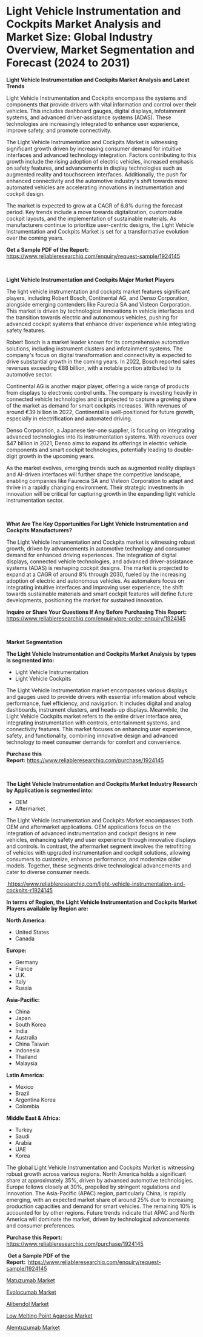 <p><h1>Light Vehicle Instrumentation and Cockpits Market Analysis and Market Size: Global Industry Overview, Market Segmentation and Forecast (2024 to 2031)</h1></p><p><strong>Light Vehicle Instrumentation and Cockpits Market Analysis and Latest Trends</strong></p>
<p><p>Light Vehicle Instrumentation and Cockpits encompass the systems and components that provide drivers with vital information and control over their vehicles. This includes dashboard gauges, digital displays, infotainment systems, and advanced driver-assistance systems (ADAS). These technologies are increasingly integrated to enhance user experience, improve safety, and promote connectivity.</p><p>The Light Vehicle Instrumentation and Cockpits Market is witnessing significant growth driven by increasing consumer demand for intuitive interfaces and advanced technology integration. Factors contributing to this growth include the rising adoption of electric vehicles, increased emphasis on safety features, and advancements in display technologies such as augmented reality and touchscreen interfaces. Additionally, the push for enhanced connectivity and the automotive industry's shift towards more automated vehicles are accelerating innovations in instrumentation and cockpit design.</p><p>The market is expected to grow at a CAGR of 6.8% during the forecast period. Key trends include a move towards digitalization, customizable cockpit layouts, and the implementation of sustainable materials. As manufacturers continue to prioritize user-centric designs, the Light Vehicle Instrumentation and Cockpits Market is set for a transformative evolution over the coming years.</p></p>
<p><strong>Get a Sample PDF of the Report:&nbsp;</strong> <a href="https://www.reliableresearchiq.com/enquiry/request-sample/1924145?utm_campaign=1745&utm_medium=2&utm_source=Github&utm_content=ia&utm_term=24102024&utm_id=light-vehicle-instrumentation-and-cockpits">https://www.reliableresearchiq.com/enquiry/request-sample/1924145</a></p>
<p>&nbsp;</p>
<p><strong>Light Vehicle Instrumentation and Cockpits Major Market Players</strong></p>
<p><p>The light vehicle instrumentation and cockpits market features significant players, including Robert Bosch, Continental AG, and Denso Corporation, alongside emerging contenders like Faurecia SA and Visteon Corporation. This market is driven by technological innovations in vehicle interfaces and the transition towards electric and autonomous vehicles, pushing for advanced cockpit systems that enhance driver experience while integrating safety features.</p><p>Robert Bosch is a market leader known for its comprehensive automotive solutions, including instrument clusters and infotainment systems. The company's focus on digital transformation and connectivity is expected to drive substantial growth in the coming years. In 2022, Bosch reported sales revenues exceeding €88 billion, with a notable portion attributed to its automotive sector.</p><p>Continental AG is another major player, offering a wide range of products from displays to electronic control units. The company is investing heavily in connected vehicle technologies and is projected to capture a growing share of the market as demand for smart cockpits increases. With revenues of around €39 billion in 2022, Continental is well-positioned for future growth, especially in electrification and automated driving.</p><p>Denso Corporation, a Japanese tier-one supplier, is focusing on integrating advanced technologies into its instrumentation systems. With revenues over $47 billion in 2021, Denso aims to expand its offerings in electric vehicle components and smart cockpit technologies, potentially leading to double-digit growth in the upcoming years.</p><p>As the market evolves, emerging trends such as augmented reality displays and AI-driven interfaces will further shape the competitive landscape, enabling companies like Faurecia SA and Visteon Corporation to adapt and thrive in a rapidly changing environment. Their strategic investments in innovation will be critical for capturing growth in the expanding light vehicle instrumentation sector.</p></p>
<p>&nbsp;</p>
<p><strong>What Are The Key Opportunities For Light Vehicle Instrumentation and Cockpits Manufacturers?</strong></p>
<p><p>The Light Vehicle Instrumentation and Cockpits market is witnessing robust growth, driven by advancements in automotive technology and consumer demand for enhanced driving experiences. The integration of digital displays, connected vehicle technologies, and advanced driver-assistance systems (ADAS) is reshaping cockpit designs. The market is projected to expand at a CAGR of around 8% through 2030, fueled by the increasing adoption of electric and autonomous vehicles. As automakers focus on integrating intuitive interfaces and improving user experience, the shift towards sustainable materials and smart cockpit features will define future developments, positioning the market for sustained innovation.</p></p>
<p><strong>Inquire or Share Your Questions If Any Before Purchasing This Report:</strong> <a href="https://www.reliableresearchiq.com/enquiry/pre-order-enquiry/1924145?utm_campaign=1745&utm_medium=2&utm_source=Github&utm_content=ia&utm_term=24102024&utm_id=light-vehicle-instrumentation-and-cockpits">https://www.reliableresearchiq.com/enquiry/pre-order-enquiry/1924145</a></p>
<p>&nbsp;</p>
<p><strong>Market Segmentation</strong></p>
<p><strong>The Light Vehicle Instrumentation and Cockpits Market Analysis by types is segmented into:</strong></p>
<p><ul><li>Light Vehicle Instrumentation</li><li>Light Vehicle Cockpits</li></ul></p>
<p><p>The Light Vehicle Instrumentation market encompasses various displays and gauges used to provide drivers with essential information about vehicle performance, fuel efficiency, and navigation. It includes digital and analog dashboards, instrument clusters, and heads-up displays. Meanwhile, the Light Vehicle Cockpits market refers to the entire driver interface area, integrating instrumentation with controls, entertainment systems, and connectivity features. This market focuses on enhancing user experience, safety, and functionality, combining innovative design and advanced technology to meet consumer demands for comfort and convenience.</p></p>
<p><strong>Purchase this Report:&nbsp;</strong><a href="https://www.reliableresearchiq.com/purchase/1924145?utm_campaign=1745&utm_medium=2&utm_source=Github&utm_content=ia&utm_term=24102024&utm_id=light-vehicle-instrumentation-and-cockpits">https://www.reliableresearchiq.com/purchase/1924145</a></p>
<p>&nbsp;</p>
<p><strong>The Light Vehicle Instrumentation and Cockpits Market Industry Research by Application is segmented into:</strong></p>
<p><ul><li>OEM</li><li>Aftermarket</li></ul></p>
<p><p>The Light Vehicle Instrumentation and Cockpits Market encompasses both OEM and aftermarket applications. OEM applications focus on the integration of advanced instrumentation and cockpit designs in new vehicles, enhancing safety and user experience through innovative displays and controls. In contrast, the aftermarket segment involves the retrofitting of vehicles with upgraded instrumentation and cockpit solutions, allowing consumers to customize, enhance performance, and modernize older models. Together, these segments drive technological advancements and cater to diverse consumer needs.</p></p>
<p><a href="https://www.reliableresearchiq.com/light-vehicle-instrumentation-and-cockpits-r1924145?utm_campaign=1745&utm_medium=2&utm_source=Github&utm_content=ia&utm_term=24102024&utm_id=light-vehicle-instrumentation-and-cockpits">&nbsp;https://www.reliableresearchiq.com/light-vehicle-instrumentation-and-cockpits-r1924145</a></p>
<p><strong>In terms of Region, the Light Vehicle Instrumentation and Cockpits Market Players available by Region are:</strong></p>
<p>
    <p> <strong> North America: </strong>
        <ul>
            <li>United States</li>
            <li>Canada</li>
        </ul>
        </p> 
    <p> <strong> Europe: </strong>
        <ul>
            <li>Germany</li>
            <li>France</li>
            <li>U.K.</li>
            <li>Italy</li>
            <li>Russia</li>
        </ul>
        </p> 
    <p> <strong> Asia-Pacific: </strong>
        <ul>
            <li>China</li>
            <li>Japan</li>
            <li>South Korea</li>
            <li>India</li>
            <li>Australia</li>
            <li>China Taiwan</li>
            <li>Indonesia</li>
            <li>Thailand</li>
            <li>Malaysia</li>
        </ul>
        </p> 
    <p> <strong> Latin America: </strong>
        <ul>
            <li>Mexico</li>
            <li>Brazil</li>
            <li>Argentina Korea</li>
            <li>Colombia</li>
        </ul>
        </p> 
    <p> <strong> Middle East & Africa: </strong>
        <ul>
            <li>Turkey</li>
            <li>Saudi</li>
            <li>Arabia</li>
            <li>UAE</li>
            <li>Korea</li>
        </ul>
    </p>
    </p>
<p><p>The global Light Vehicle Instrumentation and Cockpits Market is witnessing robust growth across various regions. North America holds a significant share at approximately 35%, driven by advanced automotive technologies. Europe follows closely at 30%, propelled by stringent regulations and innovation. The Asia-Pacific (APAC) region, particularly China, is rapidly emerging, with an expected market share of around 25% due to increasing production capacities and demand for smart vehicles. The remaining 10% is accounted for by other regions. Future trends indicate that APAC and North America will dominate the market, driven by technological advancements and consumer preferences.</p></p>
<p><strong>Purchase this Report: </strong><a href="https://www.reliableresearchiq.com/purchase/1924145?utm_campaign=1745&utm_medium=2&utm_source=Github&utm_content=ia&utm_term=24102024&utm_id=light-vehicle-instrumentation-and-cockpits">https://www.reliableresearchiq.com/purchase/1924145</a></p>
<p>&nbsp;<strong>Get a Sample PDF of the Report:&nbsp;&nbsp;</strong><a href="https://www.reliableresearchiq.com/enquiry/request-sample/1924145?utm_campaign=1745&utm_medium=2&utm_source=Github&utm_content=ia&utm_term=24102024&utm_id=light-vehicle-instrumentation-and-cockpits">https://www.reliableresearchiq.com/enquiry/request-sample/1924145</a></p>
<p><strong></strong></p>
<p><p><a href="https://www.linkedin.com/pulse/matuzumab-market-revolution-size-share-emerging-trends-uy68f?utm_campaign=1745&utm_medium=2&utm_source=Github&utm_content=ia&utm_term=24102024&utm_id=light-vehicle-instrumentation-and-cockpits">Matuzumab Market</a></p><p><a href="https://www.linkedin.com/pulse/evolocumab-industry-forecast-market-shifts-strategic-imperatives-fumjf?utm_campaign=1745&utm_medium=2&utm_source=Github&utm_content=ia&utm_term=24102024&utm_id=light-vehicle-instrumentation-and-cockpits">Evolocumab Market</a></p><p><a href="https://www.linkedin.com/pulse/evolution-alibendol-market-key-shifts-from-2024-2031-svndf?utm_campaign=1745&utm_medium=2&utm_source=Github&utm_content=ia&utm_term=24102024&utm_id=light-vehicle-instrumentation-and-cockpits">Alibendol Market</a></p><p><a href="https://www.linkedin.com/pulse/decoding-low-melting-point-agarose-industry-dynamics-nmhdf?utm_campaign=1745&utm_medium=2&utm_source=Github&utm_content=ia&utm_term=24102024&utm_id=light-vehicle-instrumentation-and-cockpits">Low Melting Point Agarose Market</a></p><p><a href="https://www.linkedin.com/pulse/global-alemtuzumab-market-trends-forecasts-strategic-analysis-oltuf?utm_campaign=1745&utm_medium=2&utm_source=Github&utm_content=ia&utm_term=24102024&utm_id=light-vehicle-instrumentation-and-cockpits">Alemtuzumab Market</a></p></p>
